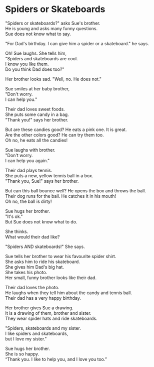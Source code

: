 # Spiders or Skateboards

"Spiders or skateboards?" asks Sue's brother.  
He is young and asks many funny questions.  
Sue does not know what to say.

"For Dad's birthday. I can give him a spider or a skateboard." he says.

Oh! Sue laughs. She tells him,  
"Spiders and skateboards are cool.  
I know you like them.  
Do you think Dad does too?"

Her brother looks sad.
"Well, no. He does not."  

Sue smiles at her baby brother,  
"Don't worry.  
I can help you."

Their dad loves sweet foods.  
She puts some candy in a bag.  
"Thank you!" says her brother.

But are these candies good? He eats a pink one. It is great.  
Are the other colors good? He can try them too.  
Oh no, he eats all the candies!

Sue laughs with brother.  
"Don't worry.  
I can help you again."

Their dad plays tennis.  
She puts a new, yellow tennis ball in a box.  
"Thank you, Sue!" says her brother.

But can this ball bounce well? He opens the box and throws the ball.  
Their dog runs for the ball. He catches it in his mouth!  
Oh no, the ball is dirty!

Sue hugs her brother.  
"It's ok."  
But Sue does not know what to do.

She thinks.  
What would their dad like?

"Spiders AND skateboards!" She says.  

Sue tells her brother to wear his favourite spider shirt.  
She asks him to ride his skateboard.  
She gives him Dad's big hat.  
She takes his photo.  
Her small, funny brother looks like their dad.

Their dad loves the photo.  
He laughs when they tell him about the candy and tennis ball.  
Their dad has a very happy birthday.

Her brother gives Sue a drawing.  
It is a drawing of them, brother and sister.  
They wear spider hats and ride skateboards.

"Spiders, skateboards and my sister.  
I like spiders and skateboards,  
but I love my sister."

Sue hugs her brother.  
She is so happy.  
“Thank you. I like to help you, and I love you too.”
